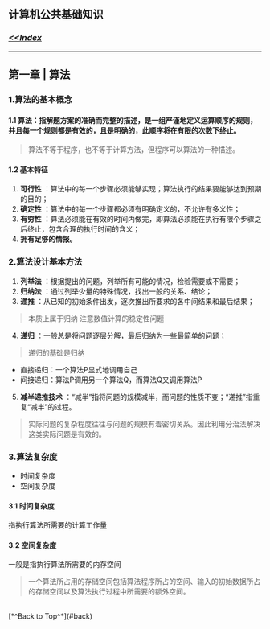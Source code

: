 ## <span id="back">计算机公共基础知识</span> ##

### [*<<Index*](http://sheldonjie.github.io/)
----------

## 第一章 | 算法

### 1.算法的基本概念

#### 1.1 算法：指解题方案的准确而完整的描述，是一组严谨地定义运算顺序的规则，并且每一个规则都是有效的，且是明确的，此顺序将在有限的次数下终止。

> 算法不等于程序，也不等于计算方法，但程序可以算法的一种描述。

#### 1.2 基本特征

1. **可行性** ：算法中的每一个步骤必须能够实现；算法执行的结果要能够达到预期的目的；
1. **确定性** ：算法中的每一个步骤都必须有明确定义的，不允许有多义性；
1. **有穷性** ：算法必须能在有效的时间内做完，即算法必须能在执行有限个步骤之后终止，包含合理的执行时间的含义；
1. **拥有足够的情报。**

### 2.算法设计基本方法

1. **列举法** ：根据提出的问题，列举所有可能的情况，检验需要或不需要；
1. **归纳法** ：通过列举少量的特殊情况，找出一般的关系、结论；
1. **递推** ：从已知的初始条件出发，逐次推出所要求的各中间结果和最后结果；
 > 本质上属于归纳
 > 注意数值计算的稳定性问题
4. **递归** ：一般总是将问题逐层分解，最后归纳为一些最简单的问题；
 > 递归的基础是归纳
 - 直接递归：一个算法P显式地调用自己
 - 间接递归：算法P调用另一个算法Q，而算法Q又调用算法P
5. **减半递推技术** ：“减半”指将问题的规模减半，而问题的性质不变；“递推”指重复“减半”的过程。
 > 实际问题的复杂程度往往与问题的规模有着密切关系。因此利用分治法解决这类实际问题是有效的。

### 3.算法复杂度

- 时间复杂度
- 空间复杂度

#### 3.1 时间复杂度
指执行算法所需要的计算工作量

#### 3.2 空间复杂度
一般是指执行算法所需要的内存空间

> 一个算法所占用的存储空间包括算法程序所占的空间、输入的初始数据所占的存储空间以及算法执行过程中所需要的额外空间。


<br>
[*^Back to Top^*](#back)
